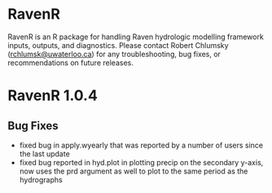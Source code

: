 
<!-- NEWS.md is generated from NEWS.Rmd. Please edit that file -->
RavenR
======

RavenR is an R package for handling Raven hydrologic modelling framework inputs, outputs, and diagnostics. Please contact Robert Chlumsky (<rchlumsk@uwaterloo.ca>) for any troubleshooting, bug fixes, or recommendations on future releases.

RavenR 1.0.4
============

Bug Fixes
---------

-   fixed bug in apply.wyearly that was reported by a number of users since the last update
-   fixed bug reported in hyd.plot in plotting precip on the secondary y-axis, now uses the prd argument as well to plot to the same period as the hydrographs
